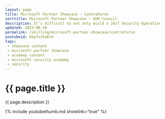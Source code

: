 ```yaml
---
layout: page
title: Microsoft Partner Showcase — ContraForce
sorttitle: Microsoft Partner Showcase — EDM Council
description: It’s difficult to not only build a 24/7 Security Operations Center (SOC) but also to successfully onboard customers and employees, automate incident remediation, and proactively hunt for threats. ContraForce is simplifying security operations with their first-of-kind platform that empowers even the most entry-level of analysts to onboard, respond to incidents, and then automate their incident remediation. Listen to Stan and Ricky, the CEO and CTO of ContraForce, talk about their platform, its unique value, and more.
updated: 2023-08-30
permalink: /skilling/microsoft-partner-showcase/contraforce
youtubeid: KbyTx2hoEsU
tags: 
 - showcase content
 - microsoft partner showcase
 - academy content
 - microsoft security academy
 - security
---
```


# {{ page.title }}

{{ page.description }}

{% include youtubethumb.md showlink="true" %}